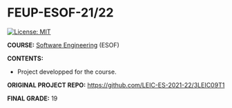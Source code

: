 # FEUP-ESOF-21/22
[![License: MIT](https://img.shields.io/badge/License-MIT-yellow.svg)](https://opensource.org/licenses/MIT)

**COURSE:** [Software Engineering](https://sigarra.up.pt/feup/pt/ucurr_geral.ficha_uc_view?pv_ocorrencia_id=484425) (ESOF)

**CONTENTS:** 
- Project developped for the course.

**ORIGINAL PROJECT REPO:** https://github.com/LEIC-ES-2021-22/3LEIC09T1

**FINAL GRADE:** 19
